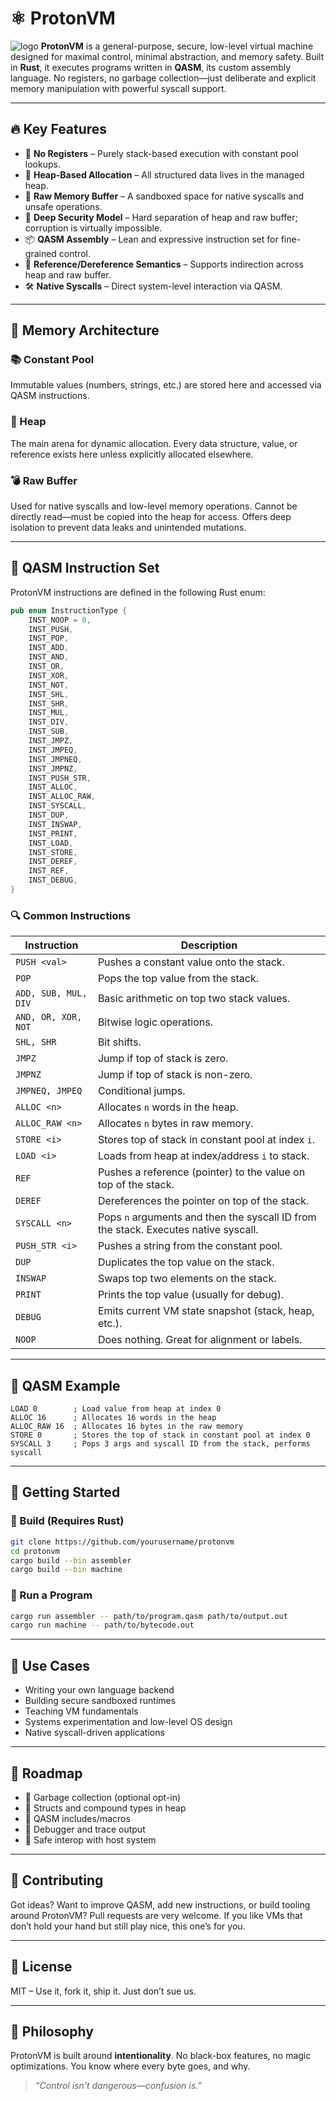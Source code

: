 # ⚛️ ProtonVM

![logo](https://github.com/ohayouarmaan/quark-vm-2/blob/main/logo.webp)
**ProtonVM** is a general-purpose, secure, low-level virtual machine designed for maximal control, minimal abstraction, and memory safety. Built in **Rust**, it executes programs written in **QASM**, its custom assembly language. No registers, no garbage collection—just deliberate and explicit memory manipulation with powerful syscall support.

---

## 🔥 Key Features

- 🧠 **No Registers** – Purely stack-based execution with constant pool lookups.
- 💾 **Heap-Based Allocation** – All structured data lives in the managed heap.
- 🧊 **Raw Memory Buffer** – A sandboxed space for native syscalls and unsafe operations.
- 🔐 **Deep Security Model** – Hard separation of heap and raw buffer; corruption is virtually impossible.
- 📦 **QASM Assembly** – Lean and expressive instruction set for fine-grained control.
- 🧵 **Reference/Dereference Semantics** – Supports indirection across heap and raw buffer.
- 🛠️ **Native Syscalls** – Direct system-level interaction via QASM.

---

## 🧠 Memory Architecture

### 📚 Constant Pool

Immutable values (numbers, strings, etc.) are stored here and accessed via QASM instructions.

### 🧠 Heap

The main arena for dynamic allocation. Every data structure, value, or reference exists here unless explicitly allocated elsewhere.

### 💣 Raw Buffer

Used for native syscalls and low-level memory operations. Cannot be directly read—must be copied into the heap for access. Offers deep isolation to prevent data leaks and unintended mutations.

---

## 📖 QASM Instruction Set

ProtonVM instructions are defined in the following Rust enum:

```rust
pub enum InstructionType {
    INST_NOOP = 0,
    INST_PUSH,
    INST_POP,
    INST_ADD,
    INST_AND,
    INST_OR,
    INST_XOR,
    INST_NOT,
    INST_SHL,
    INST_SHR,
    INST_MUL,
    INST_DIV,
    INST_SUB,
    INST_JMPZ,
    INST_JMPEQ,
    INST_JMPNEQ,
    INST_JMPNZ,
    INST_PUSH_STR,
    INST_ALLOC,
    INST_ALLOC_RAW,
    INST_SYSCALL,
    INST_DUP,
    INST_INSWAP,
    INST_PRINT,
    INST_LOAD,
    INST_STORE,
    INST_DEREF,
    INST_REF,
    INST_DEBUG,
}
```

### 🔍 Common Instructions

| Instruction        | Description |
|--------------------|-------------|
| `PUSH <val>`       | Pushes a constant value onto the stack. |
| `POP`              | Pops the top value from the stack. |
| `ADD, SUB, MUL, DIV` | Basic arithmetic on top two stack values. |
| `AND, OR, XOR, NOT` | Bitwise logic operations. |
| `SHL, SHR`         | Bit shifts. |
| `JMPZ`             | Jump if top of stack is zero. |
| `JMPNZ`            | Jump if top of stack is non-zero. |
| `JMPNEQ, JMPEQ`    | Conditional jumps. |
| `ALLOC <n>`        | Allocates `n` words in the heap. |
| `ALLOC_RAW <n>`    | Allocates `n` bytes in raw memory. |
| `STORE <i>`        | Stores top of stack in constant pool at index `i`. |
| `LOAD <i>`         | Loads from heap at index/address `i` to stack. |
| `REF`              | Pushes a reference (pointer) to the value on top of the stack. |
| `DEREF`            | Dereferences the pointer on top of the stack. |
| `SYSCALL <n>`      | Pops `n` arguments and then the syscall ID from the stack. Executes native syscall. |
| `PUSH_STR <i>`     | Pushes a string from the constant pool. |
| `DUP`              | Duplicates the top value on the stack. |
| `INSWAP`           | Swaps top two elements on the stack. |
| `PRINT`            | Prints the top value (usually for debug). |
| `DEBUG`            | Emits current VM state snapshot (stack, heap, etc.). |
| `NOOP`             | Does nothing. Great for alignment or labels. |

---

## 🧾 QASM Example

```qasm
LOAD 0        ; Load value from heap at index 0
ALLOC 16      ; Allocates 16 words in the heap
ALLOC_RAW 16  ; Allocates 16 bytes in the raw memory
STORE 0       ; Stores the top of stack in constant pool at index 0
SYSCALL 3     ; Pops 3 args and syscall ID from the stack, performs syscall
```

---

## 🚀 Getting Started

### 🧰 Build (Requires Rust)

```bash
git clone https://github.com/yourusername/protonvm
cd protonvm
cargo build --bin assembler
cargo build --bin machine
```

### 🧪 Run a Program

```bash
cargo run assembler -- path/to/program.qasm path/to/output.out
cargo run machine -- path/to/bytecode.out
```

---

## 📌 Use Cases

- Writing your own language backend
- Building secure sandboxed runtimes
- Teaching VM fundamentals
- Systems experimentation and low-level OS design
- Native syscall-driven applications

---

## 🔮 Roadmap

- 🧼 Garbage collection (optional opt-in)
- 🧬 Structs and compound types in heap
- 📜 QASM includes/macros
- 🧪 Debugger and trace output
- 🧊 Safe interop with host system

---

## 🤝 Contributing

Got ideas? Want to improve QASM, add new instructions, or build tooling around ProtonVM? Pull requests are very welcome. If you like VMs that don’t hold your hand but still play nice, this one’s for you.

---

## 📜 License

MIT – Use it, fork it, ship it. Just don’t sue us.

---

## 🧘 Philosophy

ProtonVM is built around **intentionality**. No black-box features, no magic optimizations. You know where every byte goes, and why.

> _“Control isn’t dangerous—confusion is.”_

